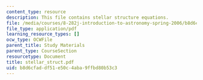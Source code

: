 ```yaml
---
content_type: resource
description: This file contains stellar structure equations.
file: /media/courses/8-282j-introduction-to-astronomy-spring-2006/b8d6cfaddf51e50c4aba9ffbd80b53c3_stellar_struct.pdf
file_type: application/pdf
learning_resource_types: []
ocw_type: OCWFile
parent_title: Study Materials
parent_type: CourseSection
resourcetype: Document
title: stellar_struct.pdf
uid: b8d6cfad-df51-e50c-4aba-9ffbd80b53c3
---
```

